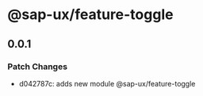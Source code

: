 # @sap-ux/feature-toggle

## 0.0.1

### Patch Changes

-   d042787c: adds new module @sap-ux/feature-toggle
